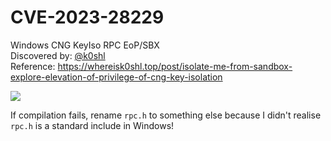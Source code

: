 # CVE-2023-28229

Windows CNG KeyIso RPC EoP/SBX   
Discovered by: [@k0shl](https://twitter.com/KeyZ3r0)   
Reference: https://whereisk0shl.top/post/isolate-me-from-sandbox-explore-elevation-of-privilege-of-cng-key-isolation

![](gg.png)

If compilation fails, rename `rpc.h` to something else because I didn't realise `rpc.h` is a standard include in Windows!
